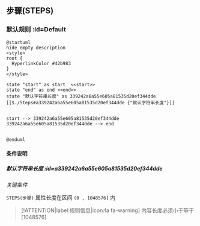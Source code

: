 ## 步骤(STEPS) <!-- {docsify-ignore-all} -->

   

### 默认规则 :id=Default

```plantuml
@startuml
hide empty description
<style>
root {
  HyperlinkColor #42b983
}
</style>

state "start" as start  <<start>>
state "end" as end <<end>>
state "默认字符串长度" as 339242a6a55e605a81535d20ef344dde [[$./Steps#a339242a6a55e605a81535d20ef344dde {"默认字符串长度"}]]


start --> 339242a6a55e605a81535d20ef344dde 
339242a6a55e605a81535d20ef344dde --> end 


@enduml
```

#### 条件说明

##### 默认字符串长度 :id=a339242a6a55e605a81535d20ef344dde


*关键条件*


`STEPS(步骤)` 属性长度在区间 `(0 , 1048576]` 内

> [!ATTENTION|label:规则信息|icon:fa fa-warning]
> 内容长度必须小于等于[1048576]







